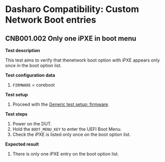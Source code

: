 # Dasharo Compatibility: Custom Network Boot entries

## CNB001.002 Only one iPXE in boot menu

**Test description**

This test aims to verify that thenetwork boot option with iPXE appears only
once in the boot option list.

**Test configuration data**

1. `FIRMWARE` = coreboot

**Test setup**

1. Proceed with the
    [Generic test setup: firmware](../../generic-test-setup#firmware).

**Test steps**

1. Power on the DUT.
1. Hold the `BOOT_MENU_KEY` to enter the UEFI Boot Menu.
1. Check the iPXE is listed only once on the boot option list.

**Expected result**

1. There is only one iPXE entry on the boot option list.
